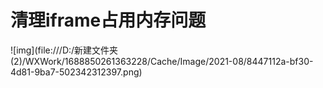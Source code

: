 # 清理iframe占用内存问题

![img](file:///D:/新建文件夹 (2)/WXWork/1688850261363228/Cache/Image/2021-08/8447112a-bf30-4d81-9ba7-502342312397.png)

